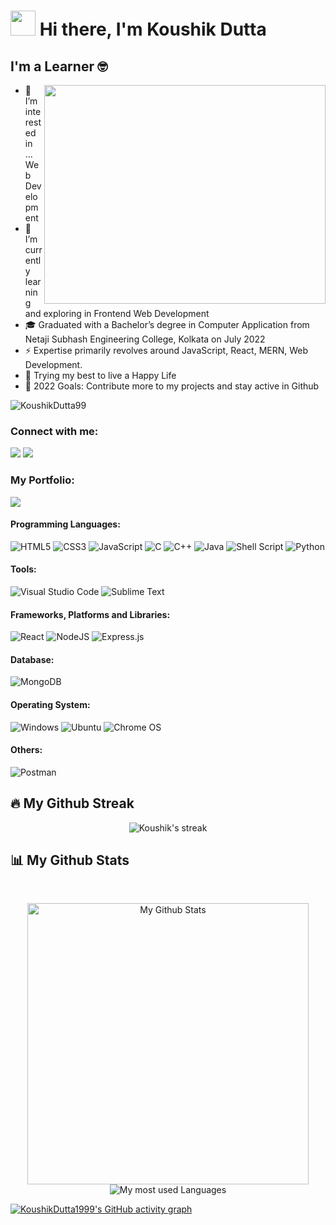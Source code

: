 # <img src="https://github.com/TheDudeThatCode/TheDudeThatCode/blob/master/Assets/Hi.gif" width="40px"> Hi there, I'm Koushik Dutta

## I'm a Learner 🤓

<img align="right" height="350px" width="450px" src="https://raw.githubusercontent.com/abhisheknaiidu/abhisheknaiidu/master/code.gif"/>

- 👀 I’m interested in ... Web Development
- 🌱 I’m currently learning and exploring in Frontend Web Development
- 🎓 Graduated with a Bachelor’s degree in Computer Application from Netaji Subhash Engineering College, Kolkata on July 2022
- ⚡️  Expertise primarily revolves around JavaScript, React, MERN, Web Development.
- 🤞 Trying my best to live a Happy Life
- 🥅 2022 Goals: Contribute more to my projects and stay active in Github

<p align="left"> <img src="https://komarev.com/ghpvc/?username=KoushikDutta99&label=Viewrs&color=0e75b6&style=flat" alt="KoushikDutta99" /> </p>

### Connect with me:

<a href="mailto:iamkoushik1999@gmail.com"><img src="https://img.shields.io/badge/Gmail-D14836?style=for-the-badge&logo=gmail&logoColor=white"></a>
<a href="https://linktr.ee/KoushikDutta1999"><img src="https://img.shields.io/badge/linktree-1de9b6?style=for-the-badge&logo=linktree&logoColor=white"></a>
<!---
<a href="https://www.linkedin.com/in/koushikdutta/"><img src="https://img.shields.io/badge/linkedin-%230077B5.svg?style=for-the-badge&logo=linkedin&logoColor=white"></a>
<a href="https://www.facebook.com/iamkoushikdutta/"><img src="https://img.shields.io/badge/Facebook-%231877F2.svg?style=for-the-badge&logo=Facebook&logoColor=white"></a>
<a href="https://twitter.com/iamkoushikdutta"><img src="https://img.shields.io/badge/iamkoushikdutta-%231DA1F2.svg?style=for-the-badge&logo=Twitter&logoColor=white"></a>
<a href="https://www.instagram.com/iamkoushik_dutta/"><img src="https://img.shields.io/badge/iamkoushik_dutta-%23E4405F.svg?style=for-the-badge&logo=Instagram&logoColor=white"></a>
<a href="https://discord.gg/aybTVjW4Hn"><img src="https://img.shields.io/badge/Koushik Dutta-%237289DA.svg?style=for-the-badge&logo=discord&logoColor=white"></a>
<a href="https://koushikdutta1999.wixsite.com/koushikdutta1999"><img src="https://img.shields.io/badge/wix-000?style=for-the-badge&logo=wix&logoColor=white"></a>
<br />
-->

### My Portfolio:

<a href="https://koushikdutta1999.github.io/Portfolio/"><img src="https://img.shields.io/badge/Portfolio-%23000000.svg?style=for-the-badge&logo=firefox&logoColor=#FF7139"></a>
<br />

#### Programming Languages:

![HTML5](https://img.shields.io/badge/html5-%23E34F26.svg?style=for-the-badge&logo=html5&logoColor=white)
![CSS3](https://img.shields.io/badge/css3-%231572B6.svg?style=for-the-badge&logo=css3&logoColor=white)
![JavaScript](https://img.shields.io/badge/javascript-%23323330.svg?style=for-the-badge&logo=javascript&logoColor=%23F7DF1E)
![C](https://img.shields.io/badge/c-%2300599C.svg?style=for-the-badge&logo=c&logoColor=white)
![C++](https://img.shields.io/badge/c++-%2300599C.svg?style=for-the-badge&logo=c%2B%2B&logoColor=white)
![Java](https://img.shields.io/badge/java-%23ED8B00.svg?style=for-the-badge&logo=java&logoColor=white)
![Shell Script](https://img.shields.io/badge/shell_script-%23121011.svg?style=for-the-badge&logo=gnu-bash&logoColor=white)
![Python](https://img.shields.io/badge/python-3670A0?style=for-the-badge&logo=python&logoColor=ffdd54)
<br />

#### Tools:

![Visual Studio Code](https://img.shields.io/badge/Visual%20Studio%20Code-0078d7.svg?style=for-the-badge&logo=visual-studio-code&logoColor=white)
![Sublime Text](https://img.shields.io/badge/sublime_text-%23575757.svg?style=for-the-badge&logo=sublime-text&logoColor=important)
<br />

#### **Frameworks, Platforms and Libraries**:

![React](https://img.shields.io/badge/react-%2320232a.svg?style=for-the-badge&logo=react&logoColor=%2361DAFB)
![NodeJS](https://img.shields.io/badge/node.js-6DA55F?style=for-the-badge&logo=node.js&logoColor=white)
![Express.js](https://img.shields.io/badge/express.js-%23404d59.svg?style=for-the-badge&logo=express&logoColor=%2361DAFB)
<br />

#### Database:

![MongoDB](https://img.shields.io/badge/MongoDB-%234ea94b.svg?style=for-the-badge&logo=mongodb&logoColor=white)
<br />

#### Operating System:

![Windows](https://img.shields.io/badge/Windows-0078D6?style=for-the-badge&logo=windows&logoColor=white)
![Ubuntu](https://img.shields.io/badge/Ubuntu-E95420?style=for-the-badge&logo=ubuntu&logoColor=white)
![Chrome OS](https://img.shields.io/badge/chrome%20os-3d89fc?style=for-the-badge&logo=google%20chrome&logoColor=white)
<br />

#### Others: 

![Postman](https://img.shields.io/badge/Postman-FF6C37?style=for-the-badge&logo=postman&logoColor=white)
<br />

## 🔥 My Github Streak
<p align="center">
    <img title="My Github Streak Check" alt="Koushik's streak" src="https://github-readme-streak-stats.herokuapp.com/?user=KoushikDutta1999&theme=black-ice&hide_border=true&stroke=0000&background=060A0C0"/>
</p>
   
 ## 📊 My Github Stats
<br/>
<p align="center">
    <img width="450px" alt="My Github Stats" src="https://github-readme-stats.vercel.app/api?username=KoushikDutta1999&show_icon=true&hide_border=true&theme=react&bg_color=0D1117&include_all_commits&count_private=true" />
    <img alt="My most used Languages" src="https://github-readme-stats.vercel.app/api/top-langs/?username=KoushikDutta1999&langs_count=8&count_private=true&layout=compact&theme=react&hide_border=true&bg_color=0D1117" /> 
</p>

[![KoushikDutta1999's GitHub activity graph](https://activity-graph.herokuapp.com/graph?username=KoushikDutta1999&theme=xcode)](https://git.io/KoushikDutta1999)

<br/>
